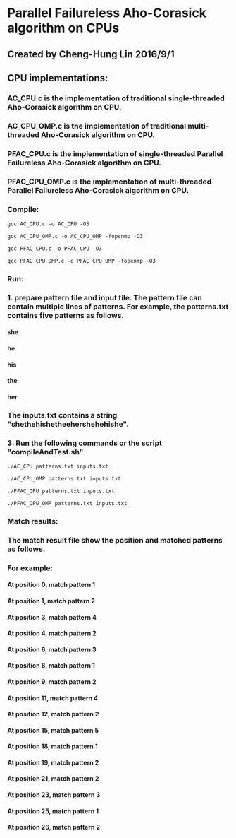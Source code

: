 # Parallel Failureless Aho-Corasick algorithm on CPUs
## Created by Cheng-Hung Lin 2016/9/1
## CPU implementations:
### AC_CPU.c is the implementation of traditional single-threaded Aho-Corasick algorithm on CPU.
### AC_CPU_OMP.c is the implementation of traditional multi-threaded Aho-Corasick algorithm on CPU.
### PFAC_CPU.c is the implementation of single-threaded Parallel Failureless Aho-Corasick algorithm on CPU.
### PFAC_CPU_OMP.c is the implementation of multi-threaded Parallel Failureless Aho-Corasick algorithm on CPU.

### Compile:
`gcc AC_CPU.c -o AC_CPU -O3`

`gcc AC_CPU_OMP.c -o AC_CPU_OMP -fopenmp -O3`

`gcc PFAC_CPU.c -o PFAC_CPU -O3`

`gcc PFAC_CPU_OMP.c -o PFAC_CPU_OMP -fopenmp -O3`

### Run:
### 1. prepare pattern file and input file. The pattern file can contain multiple lines of patterns. For example, the patterns.txt contains five patterns as follows. 
#### she 
#### he
#### his
#### the
#### her 
### The inputs.txt contains a string "shethehishetheehershehehishe".
### 3. Run the following commands or the script "compileAndTest.sh"
`./AC_CPU patterns.txt inputs.txt`

`./AC_CPU_OMP patterns.txt inputs.txt`

`./PFAC_CPU patterns.txt inputs.txt`

`./PFAC_CPU_OMP patterns.txt inputs.txt`
### Match results:
### The match result file show the position and matched patterns as follows.
### For example:
#### At position    0, match pattern 1
#### At position    1, match pattern 2
#### At position    3, match pattern 4
#### At position    4, match pattern 2
#### At position    6, match pattern 3
#### At position    8, match pattern 1
#### At position    9, match pattern 2
#### At position   11, match pattern 4
#### At position   12, match pattern 2
#### At position   15, match pattern 5
#### At position   18, match pattern 1
#### At position   19, match pattern 2
#### At position   21, match pattern 2
#### At position   23, match pattern 3
#### At position   25, match pattern 1
#### At position   26, match pattern 2


 
